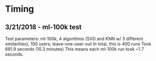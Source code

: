 # Timing

## 3/21/2018 - ml-100k test
Test parameters:
ml-100k; 4 algorithms (SVD and KNN w/ 3 different similarities); 100 users; leave-one-user-out
In total, this is 400 runs
Took 691.9 seconds (10.3 minutes)
This means each ml-100k run took ~1.7 seconds.